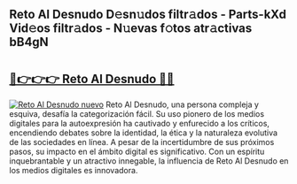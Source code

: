 ## Reto Al Desnudo D𝚎sn𝚞dos filtr𝚊dos - Parts-kXd Vid𝚎os filtr𝚊dos - N𝚞evas f𝚘tos atr𝚊ctivas bB4gN

# <h2><a href="http://mbczmi.tromn.icu/?c=Reto+Al+Desnudo">🔗👉👉👉 Reto Al Desnudo 🔗🔗</a></h2>

[![Reto Al Desnudo nuevo](https://i.imgur.com/pEAQMta.gif)](http://mbczmi.tromn.icu/?c=Reto+Al+Desnudo)
Reto Al Desnudo, una persona compleja y esquiva, desafía la categorización fácil. Su uso pionero de los medios digitales para la autoexpresión ha cautivado y enfurecido a los críticos, encendiendo debates sobre la identidad, la ética y la naturaleza evolutiva de las sociedades en línea. A pesar de la incertidumbre de sus próximos pasos, su impacto en el ámbito digital es significativo. Con un espíritu inquebrantable y un atractivo innegable, la influencia de Reto Al Desnudo en los medios digitales es innovadora.
